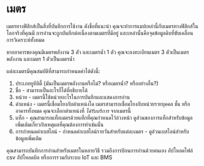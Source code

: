 # เมตร

เมตรทางฟิสิกส์เป็นสิ่งที่บันทึกการใช้งาน ดังชื่อที่แนะนำ คุณจะทำการแมปเหล่านี้กับเมตรทางฟิสิกส์ในโลกจริงที่คุณมี การอ่านจะถูกบันทึกต่อเนื่องตามเมตรที่มีอยู่ และเหล่านั้นคือจุดข้อมูลดิบที่ขับเคลื่อนการวิเคราะห์ทั้งหมด

หากอาคารของคุณมีเมตรพลังงาน 3 ตัว และเมตรน้ำ 1 ตัว คุณจะลงทะเบียนเมตร 3 ตัวเป็นเมตรพลังงาน และเมตร 1 ตัวเป็นเมตรน้ำ

แต่ละเมตรมีคุณสมบัติที่สามารถกำหนดค่าได้ดังนี้:

1. ประเภทยูทิลิตี้ (มันเป็นเมตรพลังงานหรือไม่? หรือเมตรน้ำ? หรืออย่างอื่น?)
2. ชื่อ - สามารถเป็นอะไรก็ได้ที่อธิบายได้
3. หน่วย - เมตรนี้ใช้หน่วยอะไรในการบันทึกและแสดงการอ่าน
4. ตำแหน่ง - เมตรนี้เชื่อมโยงกับตำแหน่งใด เมตรสามารถเชื่อมโยงกับหน่วยรายบุคคล ชั้น หรืออาคารทั้งหมด คุณจะเลือกตำแหน่งที่ _ได้รับบริการ_ จากเมตรนี้
5. แท็ก - คุณสามารถแท็กเมตรด้วยแท็กที่คุณกำหนดไว้ล่วงหน้า ดูส่วนของการแท็กสำหรับข้อมูลเพิ่มเติมเกี่ยวกับเหตุผลที่คุณต้องการทำเช่นนั้น
6. การกำหนดค่าเบสไลน์ - กำหนดค่าเบสไลน์รายวันสำหรับแต่ละเมตร - ดูส่วนเบสไลน์สำหรับข้อมูลเพิ่มเติม

คุณสามารถบันทึกการอ่านสำหรับเมตรในหลายวิธี รวมถึงการป้อนการอ่านด้วยตนเอง อัปโหลดไฟล์ csv อัปโหลดบิล หรือการรวมกับระบบ IoT และ BMS